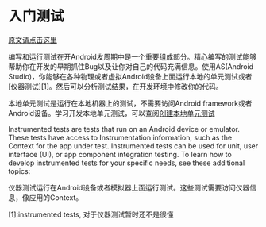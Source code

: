 # 入门测试

[原文请点击这里](http://developer.android.com/intl/zh-cn/training/testing/start/index.html)

编写和运行测试在开Android发周期中是一个重要组成部分。精心编写的测试能够帮助你在开发的早期抓住Bug以及让你对自己的代码充满信息。使用AS(Android Studio)，你能够在各种物理或者虚拟Android设备上面运行本地的单元测试或者[仪器测试][1]。然后可以分析测试结果，在开发环境中修改你的代码。

本地单元测试是运行在本地机器上的测试，不需要访问Android framework或者Android设备。学习开发本地单元测试，可以查阅[创建本地单元测试](http://developer.android.com/intl/zh-cn/training/testing/unit-testing/local-unit-tests.html)

Instrumented tests are tests that run on an Android device or emulator. These tests have access to Instrumentation information, such as the Context for the app under test. Instrumented tests can be used for unit, user interface (UI), or app component integration testing. To learn how to develop instrumented tests for your specific needs, see these additional topics:

仪器测试运行在Android设备或者模拟器上面运行测试。这些测试需要访问仪器信息，像应用的Context。







[1]:instrumented tests, 对于仪器测试暂时还不是很懂